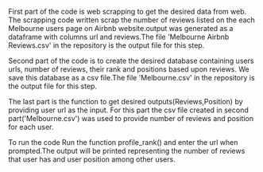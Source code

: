 First part of the code is web scrapping to get the desired data from web. The scrapping code written scrap the number of reviews listed on the each Melbourne users page on Airbnb website.output was generated as a dataframe with columns url and reviews.The file 'Melbourne Airbnb Reviews.csv' in the repository is the output file for this step.

Second part of the code is to create the desired database containing users urls, number of reviews, their rank and positions based upon reviews. We save this database as a csv file.The file 'Melbourne.csv' in the repository is the output file for this step.

The last part is the function to get desired outputs(Reviews,Position) by providing user url as the input. For this part the csv file created in second part('Melbourne.csv') was used to provide number of reviews and position for each user.

To run the code Run the function profile_rank() and enter the url when prompted.The output will be printed representing the number of reviews that user has and user position among other users.
